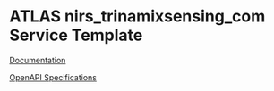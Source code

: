 # ATLAS nirs_trinamixsensing_com Service Template

[Documentation](https://htmlpreview.github.io/?https://github.com/thomastrinamix/nirs_trinamixsensing_com/blob/v0/doc.html)

[OpenAPI Specifications](https://sensorsystems.iais.fraunhofer.de/doc/?url=https://raw.githubusercontent.com/thomastrinamix/nirs_trinamixsensing_com/v0/oas)  
